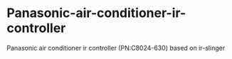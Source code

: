 # Panasonic-air-conditioner-ir-controller
Panasonic air conditioner ir controller (PN:C8024-630) based on ir-slinger
